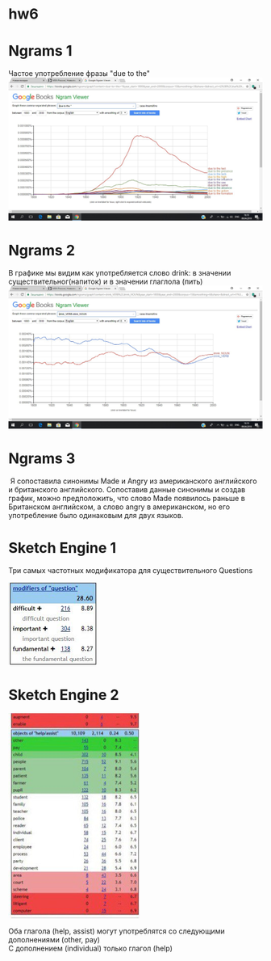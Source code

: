 # hw6
# **Ngrams 1**
Частое употребление фразы "due to the"
![](https://github.com/2334468/hw6/blob/master/QVolMua8Roc.jpg)
# **Ngrams 2**
В графике мы видим как употребляется слово drink: в значении существительног(напиток) и в значении глаглола (пить)  
![](https://github.com/2334468/hw6/blob/master/111111111111.jpg)
# **Ngrams 3**
![]()
Я сопоставила синонимы Made и Angry из американского английского и британского английского.
Сопоставив данные синонимы и создав график, можно предположить, что слово Made появилось раньше в Британском английском, а слово angry в американском, но его употребление было одинаковым для двух языков.
# **Sketch Engine 1**
Три самых частотных модификатора для существительного Questions

![](https://github.com/2334468/hw6/blob/master/44444444444444.jpg)
# **Sketch Engine 2**
![](https://github.com/2334468/hw6/blob/master/333333333333.jpg)

Оба глагола (help, assist) могут употреблятся со следующими дополнениями (other, pay)  
С дополнением (individual)  только глагол (help)
